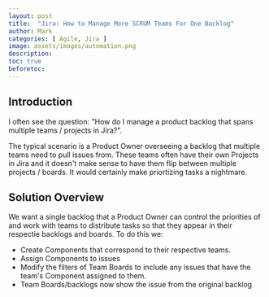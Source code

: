 ```yaml
---
layout: post
title:  "Jira: How to Manage More SCRUM Teams For One Backlog"
author: Mark
categories: [ Agile, Jira ]
image: assets/images/automation.png
description: 
toc: true
beforetoc: 
---
```

## Introduction
I often see the question: "How do I manage a product backlog that spans multiple teams / projects in Jira?".  

The typical scenario is a Product Owner overseeing a backlog that multiple teams need to pull issues from. These teams often have their own Projects in Jira and it doesn't make sense to have them flip between multiple projects / boards. It would certainly make priortizing tasks a nightmare.

## Solution Overview
We want a single backlog that a Product Owner can control the priorities of and work with teams to distribute tasks so that they appear in their respectie backlogs and boards. To do this we:
-  Create Components that correspond to their respective teams. 
- Assign Components to issues
- Modify the filters of Team Boards to include any issues that have the team's Component assigned to them.
- Team Boards/backlogs now show the issue from the original backlog


<!--stackedit_data:
eyJoaXN0b3J5IjpbMTgxNTYxMDI4OSwtMTg5NTkzMDk2Ml19
-->